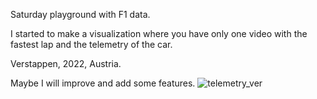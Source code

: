 Saturday playground with F1 data. 

I started to make a visualization where you have only one video with the fastest lap and the telemetry of the car. 

Verstappen, 2022, Austria. 

Maybe I will improve and add some features.
![telemetry_ver](https://user-images.githubusercontent.com/56995918/216777806-071f2dc4-4312-4495-89b3-e2c525351db8.gif)
